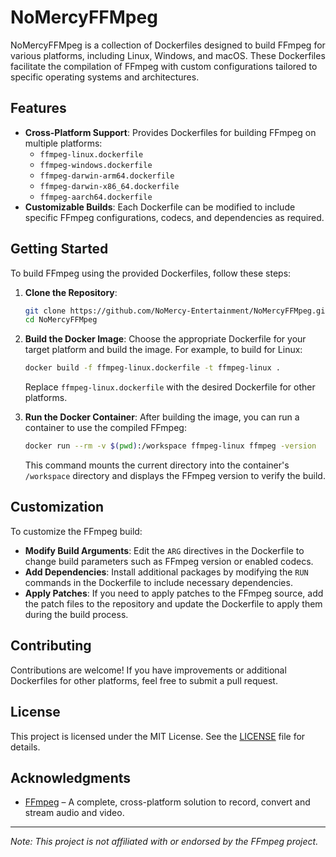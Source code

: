 # NoMercyFFMpeg

NoMercyFFMpeg is a collection of Dockerfiles designed to build FFmpeg for various platforms, including Linux, Windows, and macOS. These Dockerfiles facilitate the compilation of FFmpeg with custom configurations tailored to specific operating systems and architectures.

## Features

- **Cross-Platform Support**: Provides Dockerfiles for building FFmpeg on multiple platforms:
  - `ffmpeg-linux.dockerfile`
  - `ffmpeg-windows.dockerfile`
  - `ffmpeg-darwin-arm64.dockerfile`
  - `ffmpeg-darwin-x86_64.dockerfile`
  - `ffmpeg-aarch64.dockerfile`
- **Customizable Builds**: Each Dockerfile can be modified to include specific FFmpeg configurations, codecs, and dependencies as required.

## Getting Started

To build FFmpeg using the provided Dockerfiles, follow these steps:

1. **Clone the Repository**:
   ```bash
   git clone https://github.com/NoMercy-Entertainment/NoMercyFFMpeg.git
   cd NoMercyFFMpeg
   ```

2. **Build the Docker Image**:
   Choose the appropriate Dockerfile for your target platform and build the image. For example, to build for Linux:
   ```bash
   docker build -f ffmpeg-linux.dockerfile -t ffmpeg-linux .
   ```
   Replace `ffmpeg-linux.dockerfile` with the desired Dockerfile for other platforms.

3. **Run the Docker Container**:
   After building the image, you can run a container to use the compiled FFmpeg:
   ```bash
   docker run --rm -v $(pwd):/workspace ffmpeg-linux ffmpeg -version
   ```
   This command mounts the current directory into the container's `/workspace` directory and displays the FFmpeg version to verify the build.

## Customization

To customize the FFmpeg build:

- **Modify Build Arguments**: Edit the `ARG` directives in the Dockerfile to change build parameters such as FFmpeg version or enabled codecs.
- **Add Dependencies**: Install additional packages by modifying the `RUN` commands in the Dockerfile to include necessary dependencies.
- **Apply Patches**: If you need to apply patches to the FFmpeg source, add the patch files to the repository and update the Dockerfile to apply them during the build process.

## Contributing

Contributions are welcome! If you have improvements or additional Dockerfiles for other platforms, feel free to submit a pull request.

## License

This project is licensed under the MIT License. See the [LICENSE](LICENSE) file for details.

## Acknowledgments

- [FFmpeg](https://ffmpeg.org/) – A complete, cross-platform solution to record, convert and stream audio and video.

---

*Note: This project is not affiliated with or endorsed by the FFmpeg project.*
